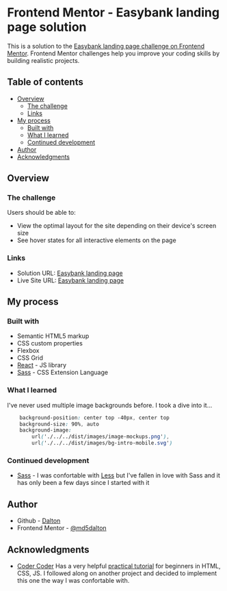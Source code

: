 # Frontend Mentor - Easybank landing page solution

This is a solution to the [Easybank landing page challenge on Frontend Mentor](https://www.frontendmentor.io/challenges/easybank-landing-page-WaUhkoDN). Frontend Mentor challenges help you improve your coding skills by building realistic projects. 

## Table of contents

- [Overview](#overview)
  - [The challenge](#the-challenge)
  - [Links](#links)
- [My process](#my-process)
  - [Built with](#built-with)
  - [What I learned](#what-i-learned)
  - [Continued development](#continued-development)
- [Author](#author)
- [Acknowledgments](#acknowledgments)

## Overview

### The challenge

Users should be able to:

- View the optimal layout for the site depending on their device's screen size
- See hover states for all interactive elements on the page

### Links

- Solution URL: [Easybank landing page](https://www.frontendmentor.io/challenges/easybank-landing-page-WaUhkoDN)
- Live Site URL: [Easybank landing page](https://easybank-plum.vercel.app/)

## My process

### Built with

- Semantic HTML5 markup
- CSS custom properties
- Flexbox
- CSS Grid
- [React](https://reactjs.org/) - JS library
- [Sass](https://sass-lang.com/) - CSS Extension Language

### What I learned

I've never used multiple image backgrounds before. I took a dive into it...

```css
    background-position: center top -40px, center top
    background-size: 90%, auto
    background-image: 
        url('./../../dist/images/image-mockups.png'), 
        url('./../../dist/images/bg-intro-mobile.svg')

```
### Continued development

- [Sass](https://sass-lang.com/) - I was confortable with [Less](https://lesscss.org/) but I've fallen in love with Sass and it has only been a few days since I started with it

## Author

- Github - [Dalton](https://github.com/md5dalton)
- Frontend Mentor - [@md5dalton](https://www.frontendmentor.io/profile/md5dalton)

## Acknowledgments

- [Coder Coder](https://www.youtube.com/c/TheCoderCoder) Has a very helpful [practical tutorial](https://www.youtube.com/c/TheCoderCoder) for beginners in HTML, CSS, JS. I followed along on another project and decided to implement this one the way I was confortable with.